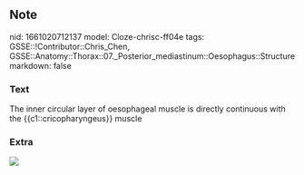 ## Note
nid: 1661020712137
model: Cloze-chrisc-ff04e
tags: GSSE::!Contributor::Chris_Chen, GSSE::Anatomy::Thorax::07._Posterior_mediastinum::Oesophagus::Structure
markdown: false

### Text
The inner circular layer of oesophageal muscle is directly continuous with the {{c1::cricopharyngeus}} muscle

### Extra
<img src="41128tn.jpg">
